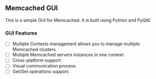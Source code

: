 ## Memcached GUI

This is a simple GUI for Memcached. It is built using Python and PyQt6.

### GUI Features

- [ ] Multiple Contexts management allows you to manage multiple Memcached clusters.
- [ ] Multiple Memcached servers instances in one context.
- [ ] Cross-platform support.
- [ ] Visual communication process.
- [ ] Get/Set operations support.
